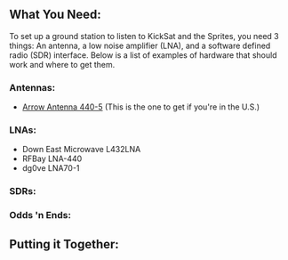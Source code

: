 ## What You Need:

To set up a ground station to listen to KickSat and the Sprites, you need 3 things: An antenna, a low noise amplifier (LNA), and a software defined radio (SDR) interface. Below is a list of examples of hardware that should work and where to get them.

### Antennas:

* [Arrow Antenna 440-5](http://arrowantennas.com/arrowii/440-5ii.html) (This is the one to get if you're in the U.S.)

### LNAs:

* Down East Microwave L432LNA
* RFBay LNA-440
* dg0ve LNA70-1

### SDRs:

### Odds 'n Ends:

## Putting it Together:
